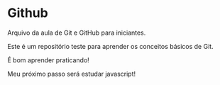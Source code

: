 # Github

Arquivo da aula de Git e GitHub para iniciantes.

Este é um repositório teste para aprender os conceitos básicos de Git.

É bom aprender praticando!

Meu próximo passo será estudar javascript!
